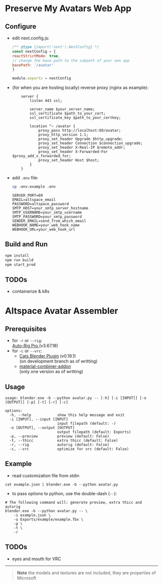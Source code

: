 # Preserve My Avatars Web App
## Configure
- edit next.config.js:
    ```js
    /** @type {import('next').NextConfig} */
    const nextConfig = {
    reactStrictMode: true,
    // change the base path to the subpath of your own app
    basePath: '/avatar'
    }

    module.exports = nextConfig
    ```
- (for when you are hosting locally) reverse proxy (nginx as example):
    ```nginx
        server {
            listen 443 ssl;

            server_name $your_server_name;
            ssl_certificate $path_to_your_cert;
            ssl_certificate_key $path_to_your_certkey;

            location ^~ /avatar {
                proxy_pass http://localhost:69/avatar;
                proxy_http_version 1.1;
                proxy_set_header Upgrade $http_upgrade;
                proxy_set_header Connection $connection_upgrade;
                proxy_set_header X-Real-IP $remote_addr;
                proxy_set_header X-Forwarded-For $proxy_add_x_forwarded_for;
                proxy_set_header Host $host;
            }
        }
    ```
- add `.env` file:
    ```bash
    cp .env.example .env
    ```
    ```
    SERVER_PORT=69
    EMAIL=altspace_email
    PASSWORD=altspace_password
    SMTP_HOST=your_smtp_server_hostname
    SMTP_USERNAME=your_smtp_username
    SMTP_PASSWORD=your_smtp_password
    SENDER_EMAIL=send_from_which_email
    WEBHOOK_NAME=your_web_hook_name
    WEBHOOK_URL=your_web_hook_url
    ```
## Build and Run
```bash
npm install
npm run build
npm start_prod
```

## TODOs
- containerize & k8s

# Altspace Avatar Assembler

## Prerequisites
- for `-r` or `--rig`:  
[Auto-Rig Pro ](https://blendermarket.com/products/auto-rig-pro)(v3.67.18)
- for `-c` or `--vrc`:
  - [Cats Blender Plugin](https://github.com/absolute-quantum/cats-blender-plugin) (v0.19.1)  
(on development branch as of writting)
  - [material-combiner-addon](https://github.com/Grim-es/material-combiner-addon)  
(only one version as of writting)

## Usage
```
usage: blender.exe -b --python avatar.py -- [-h] [-i [INPUT]] [-o [OUTPUT]] [-p] [-t] [-r] [-c]

options:
  -h, --help            show this help message and exit
  -i [INPUT], --input [INPUT]
                        input filepath (default: -)
  -o [OUTPUT], --output [OUTPUT]
                        output filepath (default: Exports)
  -p, --preview         preview (default: False)
  -t, --thicc           extra thicc (default: False)
  -r, --rig             autorig (default: False)
  -c, --vrc             optimize for vrc (default: False)
```

## Example
- read customization file from stdin
```
cat example.json | blender.exe -b --python avatar.py
```

- to pass options to python, use the double-dash (`--`):
```
# The following command will: generate preview, extra thicc and autorig
blender.exe -b --python avatar.py -- \
    -i example.json \
    -o Exports/example/example.fbx \
    -p \
    -t \
    -r
```

## TODOs
- eyes and mouth for VRC

---
> **Note** the models and textures are not included, they are properties of Microsoft
